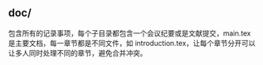 ## doc/
包含所有的记录事项，每个子目录都包含一个会议纪要或是文献提交，main.tex 是主要文档，每一章节都是不同文件，如 introduction.tex，让每个章节分开可以让多人同时处理不同的章节，避免合并冲突。
